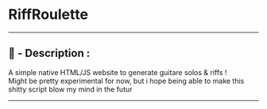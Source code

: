 # RiffRoulette

-----

## 📄 - Description :

<p>
	A simple native HTML/JS website to generate guitare solos & riffs !<br>
	Might be pretty experimental for now, but i hope being able to make this shitty script blow my mind in the futur
</p>

-----
